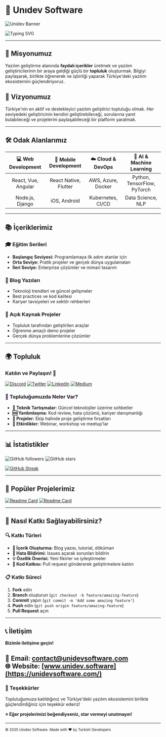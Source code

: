 # 🚀 Unıdev Software

![Unidev Banner]("images\unidevbannergithub.png")

![Typing SVG](https://readme-typing-svg.herokuapp.com?font=Fira+Code&size=30&duration=3000&pause=1000&color=0066CC&center=true&vCenter=true&width=600&lines=Yazılım+Geliştiriciler+Topluluğu;Faydalı+İçerikler+%26+Kaynaklar;Birlikte+Öğreniyoruz!)

---

## 🎯 Misyonumuz

Yazılım geliştirme alanında **faydalı içerikler** üretmek ve yazılım geliştiricilerinin bir araya geldiği güçlü bir **topluluk** oluşturmak. Bilgiyi paylaşarak, birlikte öğrenerek ve işbirliği yaparak Türkiye'deki yazılım ekosistemini güçlendiriyoruz.

## 🌟 Vizyonumuz

Türkiye'nin en aktif ve destekleyici yazılım geliştirici topluluğu olmak. Her seviyedeki geliştiricinin kendini geliştirebileceği, sorularına yanıt bulabileceği ve projelerini paylaşabileceği bir platform yaratmak.

---

## 🛠️ Odak Alanlarımız

| 💻 Web Development | 📱 Mobile Development | ☁️ Cloud & DevOps | 🤖 AI & Machine Learning |
|:------------------:|:--------------------:|:-----------------:|:------------------------:|
| React, Vue, Angular | React Native, Flutter | AWS, Azure, Docker | Python, TensorFlow, PyTorch |
| Node.js, Django | iOS, Android | Kubernetes, CI/CD | Data Science, NLP |

---

## 📚 İçeriklerimiz

### 🎓 Eğitim Serileri
- **Başlangıç Seviyesi:** Programlamaya ilk adım atanlar için
- **Orta Seviye:** Pratik projeler ve gerçek dünya uygulamaları
- **İleri Seviye:** Enterprise çözümler ve mimari tasarım

### 📖 Blog Yazıları
- Teknoloji trendleri ve güncel gelişmeler
- Best practices ve kod kalitesi
- Kariyer tavsiyeleri ve sektör rehberleri

### 🔧 Açık Kaynak Projeler
- Topluluk tarafından geliştirilen araçlar
- Öğrenme amaçlı demo projeler
- Gerçek dünya problemlerine çözümler

---

## 🌍 Topluluk

### Katılın ve Paylaşın! 🤝

[![Discord](https://img.shields.io/badge/Discord-5865F2?style=for-the-badge&logo=discord&logoColor=white)](https://discord.gg/unidev)
[![Twitter](https://img.shields.io/badge/Twitter-1DA1F2?style=for-the-badge&logo=twitter&logoColor=white)](https://twitter.com/unidev_software)
[![LinkedIn](https://img.shields.io/badge/LinkedIn-0077B5?style=for-the-badge&logo=linkedin&logoColor=white)](https://www.linkedin.com/company/103592913)
[![Medium](https://img.shields.io/badge/Medium-12100E?style=for-the-badge&logo=medium&logoColor=white)](https://medium.com/@unidevturkiye)

### 👥 Topluluğumuzda Neler Var?

- **💬 Teknik Tartışmalar:** Güncel teknolojiler üzerine sohbetler
- **🆘 Yardımlaşma:** Kod review, hata çözümü, kariyer danışmanlığı
- **🎯 Projeler:** Ekip halinde proje geliştirme fırsatları
- **📅 Etkinlikler:** Webinar, workshop ve meetup'lar

---

## 📊 İstatistikler

![GitHub followers](https://img.shields.io/github/followers/unidev-software?style=social)
![GitHub stars](https://img.shields.io/github/stars/unidev-software?style=social)

[![GitHub Streak](https://github-readme-streak-stats.herokuapp.com?user=unidev-software&theme=tokyonight&hide_border=true&locale=tr)](https://git.io/streak-stats)

---

## 🚀 Popüler Projelerimiz

[![Readme Card](https://github-readme-stats.vercel.app/api/pin/?username=unidev-software&repo=web-development-guide&theme=tokyonight)](https://github.com/unidev-software/web-development-guide)
[![Readme Card](https://github-readme-stats.vercel.app/api/pin/?username=unidev-software&repo=mobile-app-templates&theme=tokyonight)](https://github.com/unidev-software/mobile-app-templates)

---

## 🎯 Nasıl Katkı Sağlayabilirsiniz?

### 🔍 Katkı Türleri
- **📝 İçerik Oluşturma:** Blog yazısı, tutorial, döküman
- **🐛 Hata Bildirimi:** Issues açarak sorunları bildirin
- **💡 Özellik Önerisi:** Yeni fikirler ve iyileştirmeler
- **🔧 Kod Katkısı:** Pull request göndererek geliştirmelere katılın

### 📋 Katkı Süreci
1. **Fork** edin
2. **Branch** oluşturun (`git checkout -b feature/amazing-feature`)
3. **Commit** yapın (`git commit -m 'Add some amazing feature'`)
4. **Push** edin (`git push origin feature/amazing-feature`)
5. **Pull Request** açın

---

## 📞 İletişim

**Bizimle iletişime geçin!**

📧 **Email:** contact@unidevsoftware.com  
🌐 **Website:** [www.unidev.software](https://unidevsoftware.com/)  
---

### 💖 Teşekkürler

Topluluğumuza katıldığınız ve Türkiye'deki yazılım ekosistemini birlikte güçlendirdiğiniz için teşekkür ederiz!

**⭐ Eğer projelerimizi beğendiyseniz, star vermeyi unutmayın!**

---

<sub>© 2025 Unıdev Software. Made with ❤️ by Turkish Developers</sub>